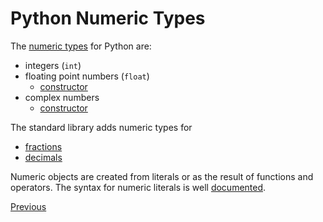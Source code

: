 # Python Numeric Types

The [numeric types](https://docs.python.org/3/library/stdtypes.html#numeric-types-int-float-complex) for Python are:

- integers (`int`)
- floating point numbers (`float`)
  - [constructor](https://docs.python.org/3/library/functions.html#float)
- complex numbers
  - [constructor](https://docs.python.org/3/library/functions.html#complex)

The standard library adds numeric types for

- [fractions](https://docs.python.org/3/library/fractions.html#module-fractions)
- [decimals](https://docs.python.org/3/library/decimal.html#module-decimal)

Numeric objects are created from literals or as the result of functions and operators. The syntax for numeric literals is well [documented](https://docs.python.org/3/reference/lexical_analysis.html#numeric-literals).

[Previous](Python-Basics)
